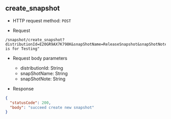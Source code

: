 ## create_snapshot

- HTTP request method: `POST`

- Request


```http request
/snapshot/create_snapshot?distributionId=E20GR9AX7K798K&snapShotName=ReleaseSnapshot&snapShotNote="This is for Testing"
```


- Request body parameters
    - distributionId: String
    - snapShotName: String
    - snapShotNote: String


- Response
```json
{
  "statusCode": 200,
  "body": "succeed create new snapshot"
}
```
